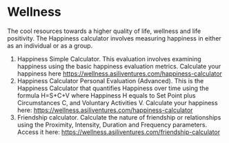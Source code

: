 # Wellness
The cool resources towards a higher quality of life, wellness and life positivity.
The Happiness calculator involves measuring happiness in either as an individual or as a group.
1. Happiness Simple Calculator. This evaluation involves examining happiness using the basic happiness evaluation metrics. Calculate your happiness here https://wellness.asiliventures.com/happiness-calculator
2. Happiness Calculator Personal Evaluation (Advanced). This is the Happiness Calculator that quantifies Happiness over time using the formula H=S+C+V where Happiness H equals to Set Point plus Circumstances C, and Voluntary Activities V. Calculate your happiness here: https://wellness.asiliventures.com/happiness-calculator
3. Friendship calculator. Calculate the nature of friendship or relationships using the Proximity, Intensity, Duration and Frequency parameters. Access it here: https://wellness.asiliventures.com/friendship-calculator
